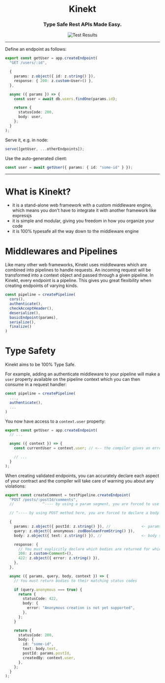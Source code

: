 <div align="center">
  <h1>Kinekt</h1>
  <h3>Type Safe Rest APIs Made Easy.</h3>

  <img src="https://github.com/simplicity/kinekt/actions/workflows/test.yml/badge.svg?branch=main" alt="Test Results">
  <br />

</div>

<hr>

Define an endpoint as follows:

```TypeScript
export const getUser = app.createEndpoint(
  "GET /users/:id",

  {
    params: z.object({ id: z.string() }),
    response: { 200: z.custom<User>() },
  },

  async ({ params }) => {
    const user = await db.users.findOne(params.id);

    return {
      statusCode: 200,
      body: user,
    };
  }
);
```

Serve it, e.g. in node:

```TypeScript
serve([getUser, ...otherEndpoints]);
```

Use the auto-generated client:

```TypeScript
const user = await getUser({ params: { id: "some-id" } });
```

<hr>

# What is Kinekt?

- it is a stand-alone web framework with a custom middleware engine, which means you don't have to integrate it with another framework like expressjs
- it is simple and modular, giving you freedom in how you organize your code
- it is 100% typesafe all the way down to the middleware engine

# Middlewares and Pipelines

Like many other web frameworks, Kinekt uses middlewares which are combined into pipelines to handle requests. An incoming request will be transformed into a context object and passed through a given pipeline. In Kinekt, every endpoint is a pipeline. This gives you great flexibility when creating endpoints of varying kinds.

```TypeScript
const pipeline = createPipeline(
  cors(),
  authenticate(),
  checkAcceptHeader(),
  deserialize(),
  basicEndpoint(params),
  serialize(),
  finalize()
)
```

# Type Safety

Kinekt aims to be 100% Type Safe.

For example, adding an authenticate middleware to your pipeline will make a `user` property available on the pipeline context which you can then consume in a request handler:

```TypeScript
const pipeline = createPipeline(
  ...,
  authenticate(),
  ...
)
```

You now have access to a `context.user` property:

```TypeScript
export const getUser = app.createEndpoint(
  // ...

  async ({ context }) => {
    const currentUser = context.user; // <-- the compiler gives an error if the authenticate middleware is not present in the pipeline

    // ...
  }
);
```

When creating validated endpoints, you can accurately declare each aspect of your contract and the compiler will take care of warning you about any violations:

```TypeScript
export const createComment = testPipeline.createEndpoint(
  "POST /posts/:postId/comments",
  //             ^---- by using a param segment, you are forced to use a `params` schema containing `postId`

  // ^---- by using POST method here, you are forced to declare a body schema

  {
    params: z.object({ postId: z.string() }), //              <- params schema
    query: z.object({ anonymous: zodBooleanFromString() }),
    body: z.object({ text: z.string() }), //                  <- body schema

    response: {
      // You must explicitly declare which bodies are returned for which status codes
      200: z.custom<Comment>(),
      422: z.object({ error: z.string() }),
    },
  },

  async ({ params, query, body, context }) => {
    // You must return bodies to their matching status codes

    if (query.anonymous === true) {
      return {
        statusCode: 422,
        body: {
          error: "Anonymous creation is not yet supported",
        },
      };
    }

    return {
      statusCode: 200,
      body: {
        id: "some-id",
        text: body.text,
        postId: params.postId,
        createdBy: context.user,
      },
    };
  }
);
```
